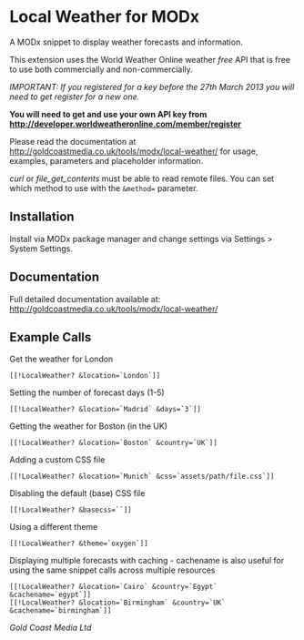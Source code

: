 Local Weather for MODx
======================

A MODx snippet to display weather forecasts and information.

This extension uses the World Weather Online weather *free* API that is free to use
both commercially and non-commercially.

*IMPORTANT: If you registered for a key before the 27th March 2013 you will need to get register for a new one.*

**You will need to get and use your own API key from http://developer.worldweatheronline.com/member/register**

Please read the documentation at http://goldcoastmedia.co.uk/tools/modx/local-weather/
for usage, examples, parameters and placeholder information.

*curl* or *file_get_contents* must be able to read remote files. You
can set which method to use with the `&method=` parameter.

Installation
-----------
Install via MODx package manager and change settings via Settings > System Settings.

Documentation
------------
Full detailed documentation available at:
http://goldcoastmedia.co.uk/tools/modx/local-weather/

Example Calls
-------------
Get the weather for London

```[[!LocalWeather? &location=`London`]]```


Setting the number of forecast days (1-5)

```[[!LocalWeather? &location=`Madrid` &days=`3`]] ```


Getting the weather for Boston (in the UK)

```[[!LocalWeather? &location=`Boston` &country=`UK`]] ```


Adding a custom CSS file

```[[!LocalWeather? &location=`Munich` &css=`assets/path/file.css`]]```

Disabling the default (base) CSS file

```[[!LocalWeather? &basecss=``]]```

Using a different theme

```[[!LocalWeather? &theme=`oxygen`]]```

Displaying multiple forecasts with caching - cachename is also useful for using 
the same snippet calls across multiple resources

```
[[!LocalWeather? &location=`Cairo` &country=`Egypt` &cachename=`egypt`]]
[[!LocalWeather? &location=`Birmingham` &country=`UK` &cachename=`birmingham`]]
```

*Gold Coast Media Ltd*
